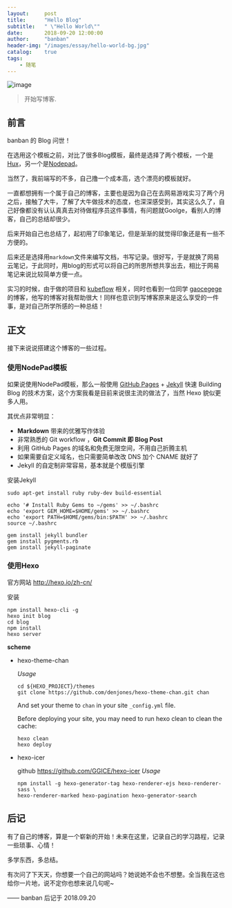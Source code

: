 ```yaml
---
layout:     post
title:      "Hello Blog"
subtitle:   " \"Hello World\""
date:       2018-09-20 12:00:00
author:     "banban"
header-img: "/images/essay/hello-world-bg.jpg"
catalog: 	true
tags:
    - 随笔
---
```



![image](/images/essay/hello-world.gif)

> 开始写博客.

## 前言

banban 的 Blog 问世！

在选用这个模板之前，对比了很多Blog模板，最终是选择了两个模板，一个是[Hux](https://github.com/Huxpro/huxpro.github.io)，另一个是[Nodepad](https://github.com/hmfaysal/Notepad)。

当然了，我前端写的不多，自己撸一个成本高，选个漂亮的模板就好。

一直都想拥有一个属于自己的博客，主要也是因为自己在去网易游戏实习了两个月之后，接触了大牛，了解了大牛做技术的态度，也深深感受到，其实这么久了，自己好像都没有认认真真去对待做程序员这件事情，有问题就Goolge，看别人的博客，自己的总结却很少。

后来开始自己也总结了，起初用了印象笔记，但是渐渐的就觉得印象还是有一些不方便的。

后来还是选择用`markdown`文件来编写文档，书写记录。很好写，于是就换了网易云笔记，于此同时，用blog的形式可以将自己的所思所想共享出去，相比于网易笔记来说比较简单方便一点。

实习的时候，由于做的项目和 [kubeflow](https://github.com/kubeflow) 相关，同时也看到一位同学 [gaocegege](http://gaocegege.com/Blog/)的博客，他写的博客对我帮助很大！同样也意识到写博客原来是这么享受的一件事，是对自己所学所感的一种总结！


## 正文

接下来说说搭建这个博客的一些过程。  

### 使用NodePad模板

如果说使用NodePad模板，那么一般使用 [GitHub Pages](https://pages.github.com/) + [Jekyll](http://jekyllrb.com/) 快速 Building Blog 的技术方案，这个方案我看是目前来说很主流的做法了，当然 Hexo 貌似更多人用。

其优点非常明显：

* **Markdown** 带来的优雅写作体验
* 非常熟悉的 Git workflow ，**Git Commit 即 Blog Post**
* 利用 GitHub Pages 的域名和免费无限空间，不用自己折腾主机
* 如果需要自定义域名，也只需要简单改改 DNS 加个 CNAME 就好了 
* Jekyll 的自定制非常容易，基本就是个模版引擎


安装Jekyll

```
sudo apt-get install ruby ruby-dev build-essential

echo '# Install Ruby Gems to ~/gems' >> ~/.bashrc
echo 'export GEM_HOME=$HOME/gems' >> ~/.bashrc
echo 'export PATH=$HOME/gems/bin:$PATH' >> ~/.bashrc
source ~/.bashrc

gem install jekyll bundler
gem install pygments.rb
gem install jekyll-paginate
```

### 使用Hexo

官方网站 http://hexo.io/zh-cn/

安装

```
npm install hexo-cli -g
hexo init blog
cd blog
npm install
hexo server
```

**scheme**

- hexo-theme-chan
	
	*Usage*

	```
	cd ${HEXO_PROJECT}/themes
	git clone https://github.com/denjones/hexo-theme-chan.git chan
	```
	And set your theme to `chan` in your site `_config.yml` file.

	Before deploying your site, you may need to run hexo clean to clean the cache:
	```
	hexo clean
	hexo deploy
	```

- hexo-icer
	
	github https://github.com/GGICE/hexo-icer
	*Usage*
	```
	npm install -g hexo-generator-tag hexo-renderer-ejs hexo-renderer-sass \
	hexo-renderer-marked hexo-pagination hexo-generator-search
	```

## 后记

有了自己的博客，算是一个崭新的开始！未来在这里，记录自己的学习路程，记录一些琐事、心情！

多学东西，多总结。

有次问了下天天，你想要一个自己的网站吗？她说她不会也不想整。全当我在这也给你一片地，说不定你也想来说几句呢~

—— banban 后记于 2018.09.20